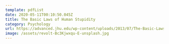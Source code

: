 ```yaml
---
template: pdfList
date: 2020-05-11T00:10:50.045Z
title: The Basic Laws of Human Stupidity
category: Psychology
url: https://advanced.jhu.edu/wp-content/uploads/2013/07/The-Basic-Laws-of-Human-Stupidity.pdf
image: /assets/revolt-Bc3Kjwxqu-E-unsplash.jpg
---
```

